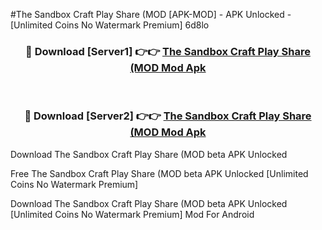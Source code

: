 #The Sandbox Craft Play Share (MOD [APK-MOD] - APK Unlocked - [Unlimited Coins No Watermark Premium] 6d8lo



<div align="center">

<h3>🔴 Download [Server1] 👉👉 <a href="https://momento.my/?title=The_Sandbox_Craft_Play_Share_(MOD">The Sandbox Craft Play Share (MOD Mod Apk</a></h3><br>

<h3>🔴 Download [Server2] 👉👉 <a href="https://momento.my/?title=The_Sandbox_Craft_Play_Share_(MOD">The Sandbox Craft Play Share (MOD Mod Apk</a></h3>
</div>



Download The Sandbox Craft Play Share (MOD beta APK Unlocked

Free The Sandbox Craft Play Share (MOD beta APK Unlocked [Unlimited Coins No Watermark Premium]

Download The Sandbox Craft Play Share (MOD beta APK Unlocked [Unlimited Coins No Watermark Premium] Mod For Android

